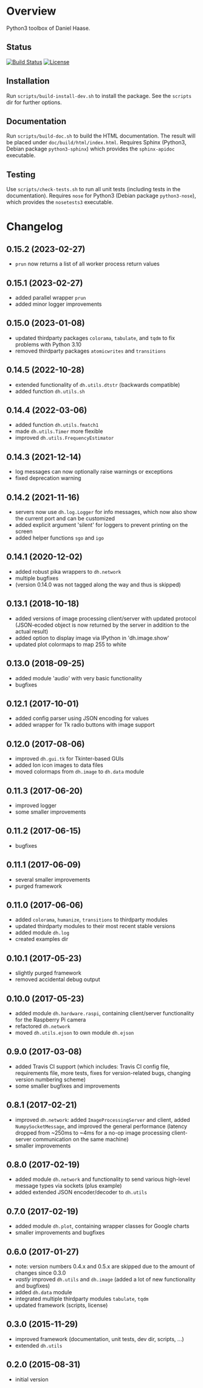 Overview
========

Python3 toolbox of Daniel Haase.


Status
------

[![Build Status](https://travis-ci.org/dhaase-de/dh-python-dh.svg?branch=master)](https://travis-ci.org/dhaase-de/dh-python-dh)
[![License](https://img.shields.io/github/license/dhaase-de/dh-python-dh.svg)](LICENSE.txt)


Installation
------------

Run `scripts/build-install-dev.sh` to install the package. See the `scripts`
dir for further options.


Documentation
-------------

Run `scripts/build-doc.sh` to build the HTML documentation. The result will be
placed under `doc/build/html/index.html`. Requires Sphinx (Python3, Debian
package `python3-sphinx`) which provides the `sphinx-apidoc` executable.


Testing
-------

Use `scripts/check-tests.sh` to run all unit tests (including tests in the
documentation). Requires `nose` for Python3 (Debian package `python3-nose`),
which provides the `nosetests3` executable.


Changelog
=========

0.15.2 (2023-02-27)
-------------------

* `prun` now returns a list of all worker process return values


0.15.1 (2023-02-27)
-------------------

* added parallel wrapper `prun`
* added minor logger improvements


0.15.0 (2023-01-08)
-------------------

* updated thirdparty packages `colorama`, `tabulate`, and `tqdm` to fix
  problems with Python 3.10
* removed thirdparty packages `atomicwrites` and `transitions`


0.14.5 (2022-10-28)
-------------------

* extended functionality of `dh.utils.dtstr` (backwards compatible)
* added function `dh.utils.sh`


0.14.4 (2022-03-06)
-------------------

* added function `dh.utils.fmatch1`
* made `dh.utils.Timer` more flexible
* improved `dh.utils.FrequencyEstimator`


0.14.3 (2021-12-14)
-------------------

* log messages can now optionally raise warnings or exceptions
* fixed deprecation warning


0.14.2 (2021-11-16)
-------------------

* servers now use `dh.log.Logger` for info messages, which now also show the current port and can be customized
* added explicit argument 'silent' for loggers to prevent printing on the screen
* added helper functions `sgo` and `igo`


0.14.1 (2020-12-02)
-------------------

* added robust pika wrappers to `dh.network`
* multiple bugfixes
* (version 0.14.0 was not tagged along the way and thus is skipped)


0.13.1 (2018-10-18)
-------------------

* added versions of image processing client/server with updated protocol (JSON-ecoded object is now returned by the server in addition to the actual result)
* added option to display image via IPython in 'dh.image.show'
* updated plot colormaps to map 255 to white


0.13.0 (2018-09-25)
-------------------

* added module 'audio' with very basic functionality
* bugfixes


0.12.1 (2017-10-01)
-------------------

* added config parser using JSON encoding for values
* added wrapper for Tk radio buttons with image support


0.12.0 (2017-08-06)
-------------------

* improved `dh.gui.tk` for Tkinter-based GUIs
* added Ion icon images to data files
* moved colormaps from `dh.image` to `dh.data` module


0.11.3 (2017-06-20)
-------------------

* improved logger
* some smaller improvements


0.11.2 (2017-06-15)
-------------------

* bugfixes


0.11.1 (2017-06-09)
-------------------

* several smaller improvements
* purged framework


0.11.0 (2017-06-06)
-------------------

* added `colorama`, `humanize`, `transitions` to thirdparty modules
* updated thirdparty modules to their most recent stable versions
* added module `dh.log`
* created examples dir


0.10.1 (2017-05-23)
-------------------

* slightly purged framework
* removed accidental debug output


0.10.0 (2017-05-23)
-------------------

* added module `dh.hardware.raspi`, containing client/server functionality for
  the Raspberry Pi camera
* refactored `dh.network`
* moved `dh.utils.ejson` to own module `dh.ejson`


0.9.0 (2017-03-08)
------------------

* added Travis CI support (which includes: Travis CI config file, requirements
  file, more tests, fixes for version-related bugs, changing version numbering
  scheme)
* some smaller bugfixes and improvements


0.8.1 (2017-02-21)
------------------

* improved `dh.network`: added `ImageProcessingServer` and client, added
  `NumpySocketMessage`, and improved the general performance (latency dropped
  from ~250ms to ~4ms for a no-op image processing client-server communication
  on the same machine)
* smaller improvements


0.8.0 (2017-02-19)
------------------

* added module `dh.network` and functionality to send various high-level
  message types via sockets (plus example)
* added extended JSON encoder/decoder to `dh.utils`


0.7.0 (2017-02-19)
------------------

* added module `dh.plot`, containing wrapper classes for Google charts
* smaller improvements and bugfixes


0.6.0 (2017-01-27)
------------------

* note: version numbers 0.4.x and 0.5.x are skipped due to the amount of
  changes since 0.3.0
* *vastly* improved `dh.utils` and `dh.image` (added a lot of new functionality
  and bugfixes)
* added `dh.data` module
* integrated multiple thirdparty modules `tabulate`, `tqdm`
* updated framework (scripts, license)


0.3.0 (2015-11-29)
------------------

* improved framework (documentation, unit tests, dev dir, scripts, ...)
* extended `dh.utils`


0.2.0 (2015-08-31)
------------------

* initial version

